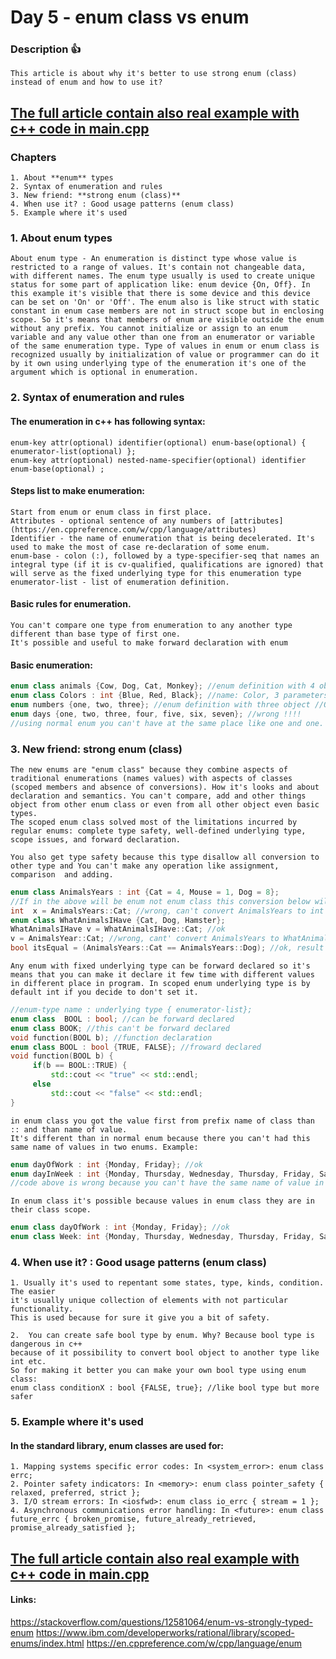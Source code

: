 # Day 5 - enum class vs enum

### Description :+1:
	This article is about why it's better to use strong enum (class) instead of enum and how to use it?
## [The full article contain also real example with c++ code in **main.cpp**](https://github.com/vanowikv13/LanguageCPPGuide/blob/master/Day%205%20-%20enum%20class%20vs%20enum/Day%205%20-%20enum%20class%20vs%20enum/main.cpp)

### Chapters
	1. About **enum** types
	2. Syntax of enumeration and rules
	3. New friend: **strong enum (class)**
	4. When use it? : Good usage patterns (enum class)
	5. Example where it's used

### 1. About **enum** types
	About enum type - An enumeration is distinct type whose value is restricted to a range of values. It's contain not changeable data, with different names. The enum type usually is used to create unique status for some part of application like: enum device {On, Off}. In this example it's visible that there is some device and this device can be set on 'On' or 'Off'. The enum also is like struct with static constant in enum case members are not in struct scope but in enclosing scope. So it's means that members of enum are visible outside the enum without any prefix. You cannot initialize or assign to an enum variable and any value other than one from an enumerator or variable of the same enumeration type. Type of values in enum or enum class is recognized usually by initialization of value or programmer can do it by it own using underlying type of the enumeration it's one of the argument which is optional in enumeration.

### 2. Syntax of enumeration and rules
#### The enumeration in c++ has following syntax:
	enum-key attr(optional) identifier(optional) enum-base(optional) { enumerator-list(optional) }; 
	enum-key attr(optional) nested-name-specifier(optional) identifier enum-base(optional) ;

#### Steps list to make enumeration:
    Start from enum or enum class in first place.
    Attributes - optional sentence of any numbers of [attributes](https://en.cppreference.com/w/cpp/language/attributes)
    Identifier - the name of enumeration that is being decelerated. It's used to make the most of case re-declaration of some enum.
    enum-base - colon (:), followed by a type-specifier-seq that names an integral type (if it is cv-qualified, qualifications are ignored) that will serve as the fixed underlying type for this enumeration type
    enumerator-list - list of enumeration definition.

#### Basic rules for enumeration.
    You can't compare one type from enumeration to any another type different than base type of first one.
    It's possible and useful to make forward declaration with enum


#### Basic enumeration:
```cpp
enum class animals {Cow, Dog, Cat, Monkey}; //enum definition with 4 object
enum class Colors : int {Blue, Red, Black}; //name: Color, 3 parameters, integral type int
enum numbers {one, two, three}; //enum definition with three object //OK
enum days {one, two, three, four, five, six, seven}; //wrong !!!!
//using normal enum you can't have at the same place like one and one.
```

### 3. New friend: **strong enum (class)**
	The new enums are "enum class" because they combine aspects of traditional enumerations (names values) with aspects of classes (scoped members and absence of conversions). How it's looks and about declaration and semantics. You can't compare, add and other things object from other enum class or even from all other object even basic types.
	The scoped enum class solved most of the limitations incurred by regular enums: complete type safety, well-defined underlying type, scope issues, and forward declaration.

	You also get type safety because this type disallow all conversion to other type and You can't make any operation like assignment, comparison  and adding.
```cpp
enum class AnimalsYears : int {Cat = 4, Mouse = 1, Dog = 8};
//If in the above will be enum not enum class this conversion below will be ok.
int  x = AnimalsYears::Cat; //wrong, can't convert AnimalsYears to int
enum class WhatAnimalsIHave {Cat, Dog, Hamster};
WhatAnimalsIHave v = WhatAnimalsIHave::Cat; //ok
v = AnimalsYear::Cat; //wrong, cant' convert AnimalsYears to WhatAnimalsIHave
bool itsEqual = (AnimalsYears::Cat == AnimalsYears::Dog); //ok, result is true or false, not conversion
```

	Any enum with fixed underlying type can be forward declared so it's means that you can make it declare it few time with different values in different place in program. In scoped enum underlying type is by default int if you decide to don't set it.
```cpp
//enum-type name : underlying type { enumerator-list};
enum class  BOOL : bool; //can be forward declared
enum class BOOK; //this can't be forward declared
void function(BOOL b); //function declaration
enum class BOOL : bool {TRUE, FALSE}; //froward declared
void function(BOOL b) {
     if(b == BOOL::TRUE) {
         std::cout << "true" << std::endl;
     else
         std::cout << "false" << std::endl;
}
```
	in enum class you got the value first from prefix name of class than :: and than name of value.
	It's different than in normal enum because there you can't had this same name of values in two enums. Example:
```cpp
enum dayOfWork : int {Monday, Friday}; //ok
enum dayInWeek : int {Monday, Thursday, Wednesday, Thursday, Friday, Saturday, Sunday};
//code above is wrong because you can't have the same name of value in one scope
```
	In enum class it's possible because values in enum class they are in their class scope.
```cpp
enum class dayOfWork : int {Monday, Friday}; //ok
enum class Week: int {Monday, Thursday, Wednesday, Thursday, Friday, Saturday, Sunday}; //ok
```

### 4. When use it? : Good usage patterns (enum class)
	1. Usually it's used to repentant some states, type, kinds, condition. The easier
	it's usually unique collection of elements with not particular functionality.
	This is used because for sure it give you a bit of safety.

	2.  You can create safe bool type by enum. Why? Because bool type is dangerous in c++
	because of it possibility to convert bool object to another type like int etc.
	So for making it better you can make your own bool type using enum class:
	enum class conditionX : bool {FALSE, true}; //like bool type but more safer

### 5. Example where it's used
#### In the standard library, enum classes are used for:
	1. Mapping systems specific error codes: In <system_error>: enum class errc;
	2. Pointer safety indicators: In <memory>: enum class pointer_safety { relaxed, preferred, strict };
	3. I/O stream errors: In <iosfwd>: enum class io_errc { stream = 1 };
	4. Asynchronous communications error handling: In <future>: enum class future_errc { broken_promise, future_already_retrieved, promise_already_satisfied };


## [The full article contain also real example with c++ code in **main.cpp**](https://github.com/vanowikv13/LanguageCPPGuide/blob/master/Day%205%20-%20enum%20class%20vs%20enum/Day%205%20-%20enum%20class%20vs%20enum/main.cpp)

#### Links:
https://stackoverflow.com/questions/12581064/enum-vs-strongly-typed-enum
https://www.ibm.com/developerworks/rational/library/scoped-enums/index.html
https://en.cppreference.com/w/cpp/language/enum
